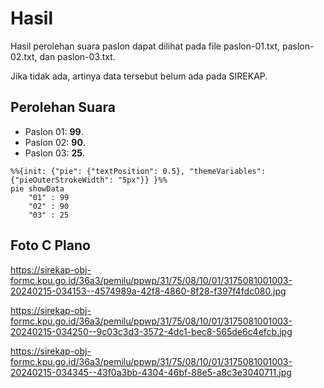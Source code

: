 # Hasil

Hasil perolehan suara paslon dapat dilihat pada file paslon-01.txt, paslon-02.txt, dan paslon-03.txt.

Jika tidak ada, artinya data tersebut belum ada pada SIREKAP.

## Perolehan Suara

 * Paslon 01: **99**.
 * Paslon 02: **90**.
 * Paslon 03: **25**.

```mermaid
%%{init: {"pie": {"textPosition": 0.5}, "themeVariables": {"pieOuterStrokeWidth": "5px"}} }%%
pie showData
    "01" : 99
    "02" : 90
    "03" : 25
```
## Foto C Plano

https://sirekap-obj-formc.kpu.go.id/36a3/pemilu/ppwp/31/75/08/10/01/3175081001003-20240215-034153--4574989a-42f8-4860-8f28-f397f4fdc080.jpg

https://sirekap-obj-formc.kpu.go.id/36a3/pemilu/ppwp/31/75/08/10/01/3175081001003-20240215-034250--9c03c3d3-3572-4dc1-bec8-565de6c4efcb.jpg

https://sirekap-obj-formc.kpu.go.id/36a3/pemilu/ppwp/31/75/08/10/01/3175081001003-20240215-034345--43f0a3bb-4304-46bf-88e5-a8c3e3040711.jpg
